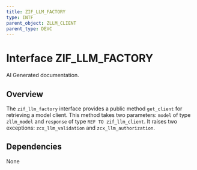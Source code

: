```yaml
---
title: ZIF_LLM_FACTORY
type: INTF
parent_object: ZLLM_CLIENT
parent_type: DEVC
---
```


# Interface ZIF_LLM_FACTORY

AI Generated documentation.
## Overview
The `zif_llm_factory` interface provides a public method `get_client` for retrieving a model client. This method takes two parameters: `model` of type `zllm_model` and `response` of type `REF TO zif_llm_client`. It raises two exceptions: `zcx_llm_validation` and `zcx_llm_authorization`.

## Dependencies
None

